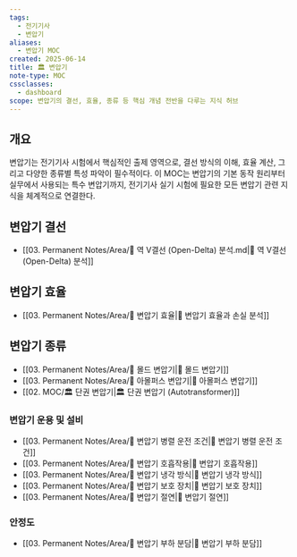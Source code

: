 ```yaml
---
tags:
  - 전기기사
  - 변압기
aliases:
  - 변압기 MOC
created: 2025-06-14
title: 🏛️ 변압기
note-type: MOC
cssclasses:
  - dashboard
scope: 변압기의 결선, 효율, 종류 등 핵심 개념 전반을 다루는 지식 허브
---
```


## 개요
변압기는 전기기사 시험에서 핵심적인 출제 영역으로, 결선 방식의 이해, 효율 계산, 그리고 다양한 종류별 특성 파악이 필수적이다. 이 MOC는 변압기의 기본 동작 원리부터 실무에서 사용되는 특수 변압기까지, 전기기사 실기 시험에 필요한 모든 변압기 관련 지식을 체계적으로 연결한다.

## 변압기 결선
- [[03. Permanent Notes/Area/📝 역 V결선 (Open-Delta) 분석.md|📝 역 V결선 (Open-Delta) 분석]]

## 변압기 효율
- [[03. Permanent Notes/Area/📝 변압기 효율|📝 변압기 효율과 손실 분석]]

## 변압기 종류
- [[03. Permanent Notes/Area/📝 몰드 변압기|📝 몰드 변압기]]
- [[03. Permanent Notes/Area/📝 아몰퍼스 변압기|📝 아몰퍼스 변압기]]
- [[02. MOC/🏛️ 단권 변압기|🏛️ 단권 변압기 (Autotransformer)]] 

### 변압기 운용 및 설비
- [[03. Permanent Notes/Area/📝 변압기 병렬 운전 조건|📝 변압기 병렬 운전 조건]]
- [[03. Permanent Notes/Area/📝 변압기 호흡작용|📝 변압기 호흡작용]]
- [[03. Permanent Notes/Area/📝 변압기 냉각 방식|📝 변압기 냉각 방식]]
- [[03. Permanent Notes/Area/📝 변압기 보호 장치|📝 변압기 보호 장치]]
- [[03. Permanent Notes/Area/📝 변압기 절연|📝 변압기 절연]]

### 안정도
- [[03. Permanent Notes/Area/📝 변압기 부하 분담|📝 변압기 부하 분담]]
